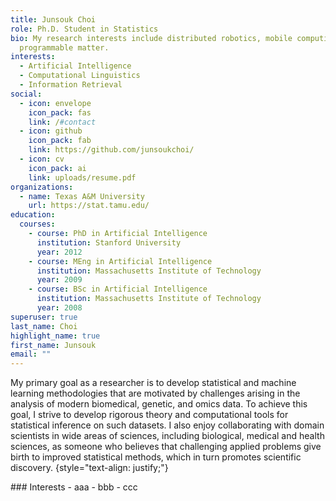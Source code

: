 ```yaml
---
title: Junsouk Choi
role: Ph.D. Student in Statistics
bio: My research interests include distributed robotics, mobile computing and
  programmable matter.
interests:
  - Artificial Intelligence
  - Computational Linguistics
  - Information Retrieval
social:
  - icon: envelope
    icon_pack: fas
    link: /#contact
  - icon: github
    icon_pack: fab
    link: https://github.com/junsoukchoi/
  - icon: cv
    icon_pack: ai
    link: uploads/resume.pdf
organizations:
  - name: Texas A&M University
    url: https://stat.tamu.edu/
education:
  courses:
    - course: PhD in Artificial Intelligence
      institution: Stanford University
      year: 2012
    - course: MEng in Artificial Intelligence
      institution: Massachusetts Institute of Technology
      year: 2009
    - course: BSc in Artificial Intelligence
      institution: Massachusetts Institute of Technology
      year: 2008
superuser: true
last_name: Choi
highlight_name: true
first_name: Junsouk
email: ""
---
```


My primary goal as a researcher is to develop statistical and machine learning methodologies that are motivated by challenges arising in the analysis of modern biomedical, genetic, and omics data. To achieve this goal, I strive to develop rigorous theory and computational tools for statistical inference on such datasets. I also enjoy collaborating with domain scientists in wide areas of sciences, including biological, medical and health sciences, as someone who believes that challenging applied problems give birth to improved statistical methods, which in turn promotes scientific discovery.
{style="text-align: justify;"}

<div align="left">
### Interests
- aaa
- bbb
- ccc
